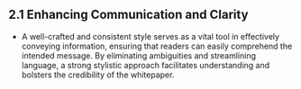 ## 2.1 Enhancing Communication and Clarity
- A well-crafted and consistent style serves as a vital tool in effectively conveying information, ensuring that readers can easily comprehend the intended message. By eliminating ambiguities and streamlining language, a strong stylistic approach facilitates understanding and bolsters the credibility of the whitepaper.


